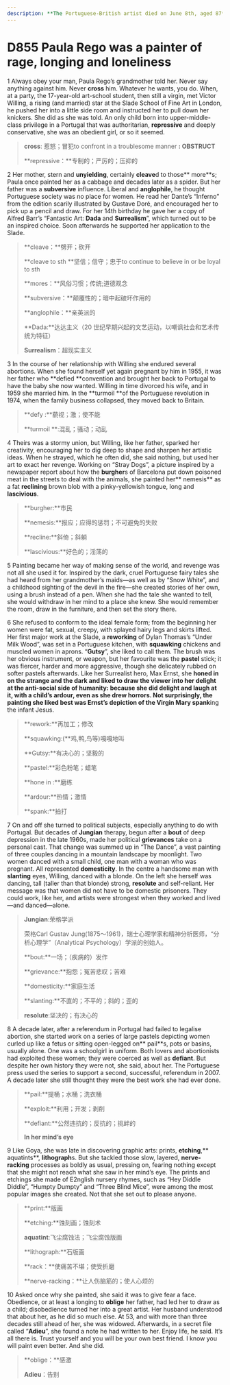 ```yaml
---
description: **The Portuguese-British artist died on June 8th, aged 87**
---
```


# D855 Paula Rego was a painter of rage, longing and loneliness
1 Always obey your man, Paula Rego’s grandmother told her. Never say anything against him. Never **cross** him. Whatever he wants, you do. When, at a party, the 17-year-old art-school student, then still a virgin, met Victor Willing, a rising (and married) star at the Slade School of Fine Art in London, he pushed her into a little side room and instructed her to pull down her knickers. She did as she was told. An only child born into upper-middle-class privilege in a Portugal that was authoritarian, **repressive** and deeply conservative, she was an obedient girl, or so it seemed.

> **cross**: 惹怒；冒犯to confront in a troublesome manner **: OBSTRUCT**
 > 
> **repressive：**专制的；严厉的；压抑的
 > 

2 Her mother, stern and **unyielding**, certainly **cleave**d to those** more**s; Paula once painted her as a cabbage and decades later as a spider. But her father was a **subversive** influence. Liberal and **anglophile**, he thought Portuguese society was no place for women. He read her Dante’s “Inferno” from the edition scarily illustrated by Gustave Doré, and encouraged her to pick up a pencil and draw. For her 14th birthday he gave her a copy of Alfred Barr’s “Fantastic Art: **Dada** and **Surrealism**”, which turned out to be an inspired choice. Soon afterwards he supported her application to the Slade.

> **cleave：**劈开；砍开
 > 
> **cleave to sth **坚信；信守；忠于to continue to believe in or be loyal to sth
 > 
> **mores：**风俗习惯；传统;道德观念
 > 
> **subversive：**颠覆性的；暗中起破坏作用的
 > 
> **anglophile：**亲英派的
 > 
> **Dada:**达达主义（20 世纪早期兴起的文艺运动，以嘲讽社会和艺术传统为特征）
 > 
> **Surrealism**：超现实主义
 > 

3 In the course of her relationship with Willing she endured several abortions. When she found herself yet again pregnant by him in 1955, it was her father who **defied **convention and brought her back to Portugal to have the baby she now wanted. Willing in time divorced his wife, and in 1959 she married him. In the **turmoil **of the Portuguese revolution in 1974, when the family business collapsed, they moved back to Britain.

> **defy :**藐视；激；使不能
 > 
> **turmoil **:混乱；骚动；动乱
 > 

4 Theirs was a stormy union, but Willing, like her father, sparked her creativity, encouraging her to dig deep to shape and sharpen her artistic ideas. When he strayed, which he often did, she said nothing, but used her art to exact her revenge. Working on “Stray Dogs”, a picture inspired by a newspaper report about how the **burgher**s of Barcelona put down poisoned meat in the streets to deal with the animals, she painted her** nemesis** as a fat **reclining** brown blob with a pinky-yellowish tongue, long and **lascivious**.

> **burgher:**市民
 > 
> **nemesis:**报应；应得的惩罚；不可避免的失败
 > 
> **recline:**斜倚；斜躺
 > 
> **lascivious:**好色的；淫荡的
 > 

5 Painting became her way of making sense of the world, and revenge was not all she used it for. Inspired by the dark, cruel Portuguese fairy tales she had heard from her grandmother’s maids—as well as by “Snow White”, and a childhood sighting of the devil in the fire—she created stories of her own, using a brush instead of a pen. When she had the tale she wanted to tell, she would withdraw in her mind to a place she knew. She would remember the room, draw in the furniture, and then set the story there.

6 She refused to conform to the ideal female form; from the beginning her women were fat, sexual, creepy, with splayed hairy legs and skirts lifted. Her first major work at the Slade, a **reworking** of Dylan Thomas’s “Under Milk Wood”, was set in a Portuguese kitchen, with **squawking** chickens and muscled women in aprons. “**Gutsy**”, she liked to call them.
The brush was her obvious instrument, or weapon, but her favourite was the **pastel** stick; it was fiercer, harder and more aggressive, though she delicately rubbed on softer pastels afterwards. Like her Surrealist hero, Max Ernst, she **honed in **on the strange and the dark and liked to draw the viewer into her delight at the anti-social side of humanity: because she did delight and laugh at it, with a child’s **ardour**, even as she drew horrors. Not surprisingly, the painting she liked best was Ernst’s depiction of the Virgin Mary** spank**ing the infant Jesus.

> **rework:**再加工；修改
 > 
> **squawking:(**鸡,鸭,鸟等)嘎嘎地叫
 > 
> **Gutsy:**有决心的；坚毅的
 > 
> **pastel:**彩色粉笔；蜡笔
 > 
> **hone in :**磨练
 > 
> **ardour:**热情；激情
 > 
> **spank:**拍打
 > 

7 On and off she turned to political subjects, especially anything to do with Portugal. But decades of **Jungian** therapy, begun after a **bout** of deep depression in the late 1960s, made her political **grievances** take on a personal cast. That change was summed up in “The Dance”, a vast painting of three couples dancing in a mountain landscape by moonlight. Two women danced with a small child, one man with a woman who was pregnant. All represented **domesticity**. In the centre a handsome man with **slanting** eyes, Willing, danced with a blonde. On the left she herself was dancing, tall (taller than that blonde) strong, **resolute** and self-reliant. Her message was that women did not have to be domestic prisoners. They could work, like her, and artists were strongest when they worked and lived—and danced—alone.

> **Jungian**:荣格学派
 > 
> 荣格Carl Gustav Jung(1875～1961)，瑞士心理学家和精神分析医师，“分析心理学”（Analytical Psychology）学派的创始人。
 > 
> **bout:**一场；（疾病的）发作
 > 
> **grievance:**抱怨；冤苦悲叹；苦难
 > 
> **domesticity:**家庭生活
 > 
> **slanting:**不直的；不平的；斜的；歪的
 > 
> **resolute**:坚决的；有决心的
 > 

8  A decade later, after a referendum in Portugal had failed to legalise abortion, she started work on a series of large pastels depicting women curled up like a fetus or sitting open-legged on** pail**s, pots or basins, usually alone. One was a schoolgirl in uniform. Both lovers and abortionists had exploited these women; they were coerced as well as **defiant**. But despite her own history they were not, she said, about her. The Portuguese press used the series to support a second, successful, referendum in 2007. A decade later she still thought they were the best work she had ever done.

> **pail:**提桶；水桶；洗衣桶
 > 
> **exploit:**利用；开发；剥削
 > 
> **defiant:**公然违抗的；反抗的；挑衅的
 > 
> **In her mind’s eye**
 > 

9 Like Goya, she was late in discovering graphic arts: prints, **etching**,** aquatints**, **lithograph**s. But she tackled those slow, layered, **nerve-racking** processes as boldly as usual, pressing on, fearing nothing except that she might not reach what she saw in her mind’s eye. The prints and etchings she made of E2nglish nursery rhymes, such as “Hey Diddle Diddle”, “Humpty Dumpty” and “Three Blind Mice”, were among the most popular images she created. Not that she set out to please anyone.

> **print:**版画
 > 
> **etching:**蚀刻画；蚀刻术
 > 
> **aquatint**:飞尘腐蚀法；飞尘腐蚀版画
 > 
> **lithograph:**石版画
 > 
> **rack：**使痛苦不堪；使受折磨
 > 
> **nerve-racking：**让人伤脑筋的；使人心烦的
 > 

10 Asked once why she painted, she said it was to give fear a face. Obedience, or at least a longing to **oblige** her father, had led her to draw as a child; disobedience turned her into a great artist. Her husband understood that about her, as he did so much else. At 53, and with more than three decades still ahead of her, she was widowed. Afterwards, in a secret file called “**Adieu**”, she found a note he had written to her. Enjoy life, he said. It’s all there is. Trust yourself and you will be your own best friend. I know you will paint even better. And she did.

> **oblige：**感激
 > 
> **Adieu**：告别
 > 

